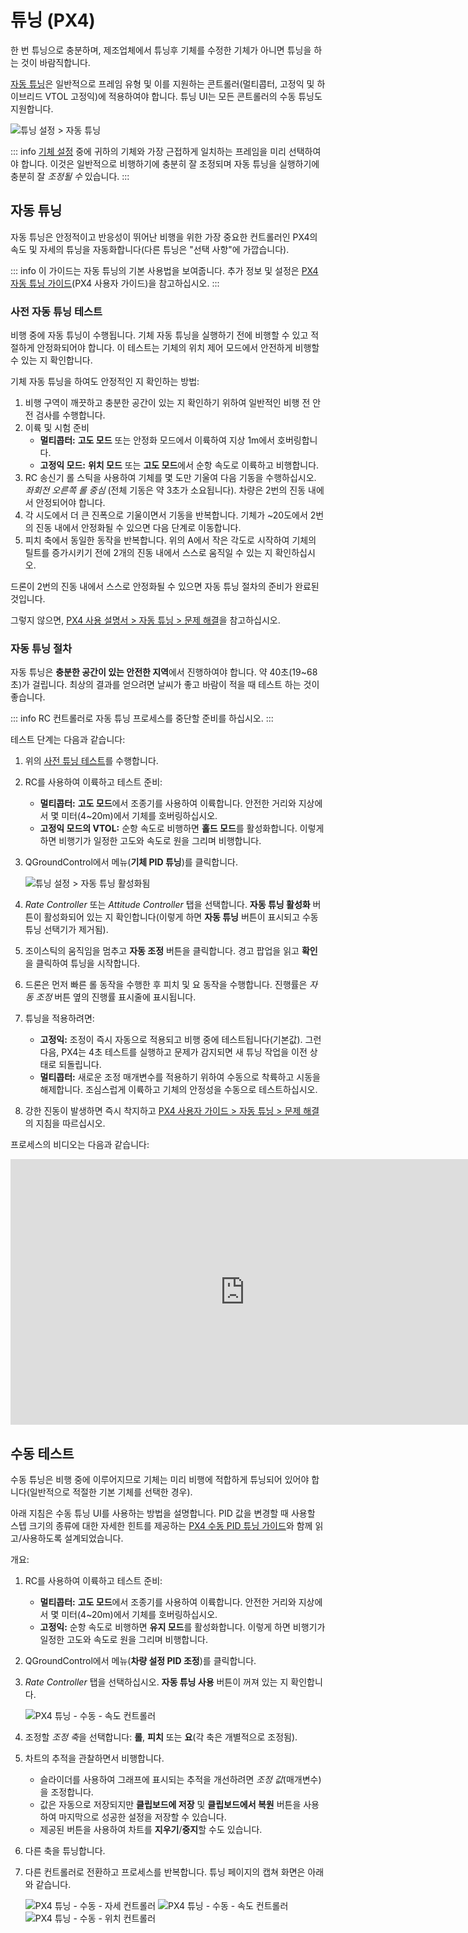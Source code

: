 # 튜닝 (PX4)

한 번 튜닝으로 충분하며, 제조업체에서 튜닝후 기체를 수정한 기체가 아니면 튜닝을 하는 것이 바람직합니다.

[자동 튜닝](#autotune)은 일반적으로 프레임 유형 및 이를 지원하는 콘트롤러(멀티콥터, 고정익 및 하이브리드 VTOL 고정익)에 적용하여야 합니다. 튜닝 UI는 모든 콘트롤러의 수동 튜닝도 지원합니다.

![튜닝 설정 > 자동 튜닝](../../../assets/setup/tuning/px4_autotune_hero.png)

::: info
[기체 설정](../config/airframe.md) 중에 귀하의 기체와 가장 근접하게 일치하는 프레임을 미리 선택하여야 합니다. 이것은 일반적으로 비행하기에 충분히 잘 조정되며 자동 튜닝을 실행하기에 충분히 잘 _조정될 수_ 있습니다.
:::

## 자동 튜닝

자동 튜닝은 안정적이고 반응성이 뛰어난 비행을 위한 가장 중요한 컨트롤러인 PX4의 속도 및 자세의 튜닝을 자동화합니다(다른 튜닝은 "선택 사항"에 가깝습니다).

::: info
이 가이드는 자동 튜닝의 기본 사용법을 보여줍니다. 추가 정보 및 설정은 [PX4 자동 튜닝 가이드](http://docs.px4.io/master/en/config/autotune.html)(PX4 사용자 가이드)을 참고하십시오.
:::

### 사전 자동 튜닝 테스트

비행 중에 자동 튜닝이 수행됩니다. 기체 자동 튜닝을 실행하기 전에 비행할 수 있고 적절하게 안정화되어야 합니다. 이 테스트는 기체의 위치 제어 모드에서 안전하게 비행할 수 있는 지 확인합니다.

기체 자동 튜닝을 하여도 안정적인 지 확인하는 방법:

1. 비행 구역이 깨끗하고 충분한 공간이 있는 지 확인하기 위하여 일반적인 비행 전 안전 검사를 수행합니다.
2. 이륙 및 시험 준비
   - **멀티콥터:** **고도 모드** 또는 안정화 모드에서 이륙하여 지상 1m에서 호버링합니다.
   - **고정익 모드:** **위치 모드** 또는 **고도 모드**에서 순항 속도로 이륙하고 비행합니다.
3. RC 송신기 롤 스틱을 사용하여 기체를 몇 도만 기울여 다음 기동을 수행하십시오. _좌회전 오른쪽 롤 중심_ (전체 기동은 약 3초가 소요됩니다). 차량은 2번의 진동 내에서 안정되어야 합니다.
4. 각 시도에서 더 큰 진폭으로 기울이면서 기동을 반복합니다. 기체가 ~20도에서 2번의 진동 내에서 안정화될 수 있으면 다음 단계로 이동합니다.
5. 피치 축에서 동일한 동작을 반복합니다. 위의 A에서 작은 각도로 시작하여 기체의 틸트를 증가시키기 전에 2개의 진동 내에서 스스로 움직일 수 있는 지 확인하십시오.

드론이 2번의 진동 내에서 스스로 안정화될 수 있으면 자동 튜닝 절차의 준비가 완료된 것입니다.

그렇지 않으면, [PX4 사용 설명서 > 자동 튜닝 > 문제 해결](http://docs.px4.io/master/en/config/autotune.html#troubleshooting)을 참고하십시오.

### 자동 튜닝 절차

자동 튜닝은 **충분한 공간이 있는 안전한 지역**에서 진행하여야 합니다. 약 40초(19~68초)가 걸립니다. 최상의 결과를 얻으려면 날씨가 좋고 바람이 적을 때 테스트 하는 것이 좋습니다.

::: info
RC 컨트롤러로 자동 튜닝 프로세스를 중단할 준비를 하십시오.
:::

테스트 단계는 다음과 같습니다:

1. 위의 [사전 튜닝 테스트](#pre-tuning-test)를 수행합니다.
2. RC를 사용하여 이륙하고 테스트 준비:

   - **멀티콥터:** **고도 모드**에서 조종기를 사용하여 이륙합니다. 안전한 거리와 지상에서 몇 미터(4~20m)에서 기체를 호버링하십시오.
   - **고정익 모드의 VTOL:** 순항 속도로 비행하면 **홀드 모드**를 활성화합니다. 이렇게 하면 비행기가 일정한 고도와 속도로 원을 그리며 비행합니다.

3. QGroundControl에서 메뉴(**기체 PID 튜닝**)를 클릭합니다.

   ![튜닝 설정 > 자동 튜닝 활성화됨](../../../assets/setup/tuning/px4_autotune.png)

4. _Rate Controller_ 또는 _Attitude Controller_ 탭을 선택합니다. **자동 튜닝 활성화** 버튼이 활성화되어 있는 지 확인합니다(이렇게 하면 **자동 튜닝** 버튼이 표시되고 수동 튜닝 선택기가 제거됨).

5. 조이스틱의 움직임을 멈추고 **자동 조정** 버튼을 클릭합니다. 경고 팝업을 읽고 **확인**을 클릭하여 튜닝을 시작합니다.
6. 드론은 먼저 빠른 롤 동작을 수행한 후 피치 및 요 동작을 수행합니다. 진행률은 _자동 조정_ 버튼 옆의 진행률 표시줄에 표시됩니다.
7. 튜닝을 적용하려면:
   - **고정익:** 조정이 즉시 자동으로 적용되고 비행 중에 테스트됩니다(기본값). 그런 다음, PX4는 4초 테스트를 실행하고 문제가 감지되면 새 튜닝 작업을 이전 상태로 되돌립니다.
   - **멀티콥터:** 새로운 조정 매개변수를 적용하기 위하여 수동으로 착륙하고 시동을 해제합니다. 조심스럽게 이륙하고 기체의 안정성을 수동으로 테스트하십시오.
8. 강한 진동이 발생하면 즉시 착지하고 [PX4 사용자 가이드 > 자동 튜닝 > 문제 해결](http://docs.px4.io/master/en/config/autotune.html#troubleshooting)의 지침을 따르십시오.

프로세스의 비디오는 다음과 같습니다:

<!-- {% youtube %}https://youtu.be/5xswOhhqrIQ{% endyoutube %} -->

<iframe width="750" height="425" src="https://www.youtube.com/embed/5xswOhhqrIQ?si=UZQ-M8A8Dt0JfL81" title="YouTube video player" frameborder="0" allow="accelerometer; autoplay; clipboard-write; encrypted-media; gyroscope; picture-in-picture; web-share" allowfullscreen></iframe>

## 수동 테스트

수동 튜닝은 비행 중에 이루어지므로 기체는 미리 비행에 적합하게 튜닝되어 있어야 합니다(일반적으로 적절한 기본 기체를 선택한 경우).

아래 지침은 수동 튜닝 UI를 사용하는 방법을 설명합니다. PID 값을 변경할 때 사용할 스텝 크기의 종류에 대한 자세한 힌트를 제공하는 [PX4 수동 PID 튜닝 가이드](http://docs.px4.io/master/en/config/autotune.html#see-also)와 함께 읽고/사용하도록 설계되었습니다.

개요:

1. RC를 사용하여 이륙하고 테스트 준비:
   - **멀티콥터:** **고도 모드**에서 조종기를 사용하여 이륙합니다. 안전한 거리와 지상에서 몇 미터(4~20m)에서 기체를 호버링하십시오.
   - **고정익:** 순항 속도로 비행하면 **유지 모드**를 활성화합니다. 이렇게 하면 비행기가 일정한 고도와 속도로 원을 그리며 비행합니다.
2. QGroundControl에서 메뉴(**차량 설정 PID 조정**)를 클릭합니다.
3. _Rate Controller_ 탭을 선택하십시오. **자동 튜닝 사용** 버튼이 꺼져 있는 지 확인합니다.

   ![PX4 튜닝 - 수동 - 속도 컨트롤러](../../../assets/setup/tuning/px4_copter_manual_rate.png)

4. 조정할 *조정 축*을 선택합니다: **롤**, **피치** 또는 **요**(각 축은 개별적으로 조정됨).

5. 차트의 추적을 관찰하면서 비행합니다.
   - 슬라이더를 사용하여 그래프에 표시되는 추적을 개선하려면 _조정 값_(매개변수)을 조정합니다.
   - 값은 자동으로 저장되지만 **클립보드에 저장** 및 **클립보드에서 복원** 버튼을 사용하여 마지막으로 성공한 설정을 저장할 수 있습니다.
   - 제공된 버튼을 사용하여 차트를 **지우기**/**중지**할 수도 있습니다.
6. 다른 축을 튜닝합니다.
7. 다른 컨트롤러로 전환하고 프로세스를 반복합니다. 튜닝 페이지의 캡쳐 화면은 아래와 같습니다.

   ![PX4 튜닝 - 수동 - 자세 컨트롤러](../../../assets/setup/tuning/px4_copter_manual_attitude.png) ![PX4 튜닝 - 수동 - 속도 컨트롤러](../../../assets/setup/tuning/px4_copter_manual_velocity.png) ![PX4 튜닝 - 수동 - 위치 컨트롤러](../../../assets/setup/tuning/px4_copter_manual_velocity.png)
